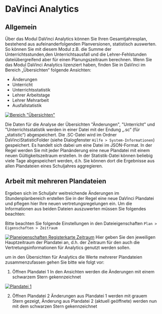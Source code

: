 # DaVinci Analytics

## Allgemein

Über das Modul DaVinci Analytics können Sie Ihren Gesamtjahresplan,
bestehend aus aufeinanderfolgenden Planversionen, statistisch auswerten. So können Sie mit diesem Modul z.B. die Summe der Unterrichtsstunden,den Unterrichtsausfall und die Lehrer-Fehlstunden dateiübergreifend aber für einen Planungszeitraum berechnen.
Wenn Sie das Modul DaVinci Analytics lizenziert haben, finden Sie in DaVinci im Bereich „Übersichten“ folgende Ansichten:

* Änderungen
* Unterricht
* Unterrichtsstatistik
* Lehrer Arbeitstage
* Lehrer Mehrarbeit
* Ausfallstatistik

[![Bereich "Übersichten"][1]][1]

Die Daten für die Analyse der Übersichten "Änderungen", "Unterricht" und "Unterrichtsstatistik werden in einer Datei mit der Endung „.sc“ (für „statistic“) abgespeichert. Die .SC-Datei wird im Ordner DaVinciStatisticFolder (siehe Dialogfenster ``Hilfe > System-Informationen``) gespeichert. Es handelt sich dabei um eine Datei im JSON-Format. In der Regel werden Sie mit jeder Planänderung eine neue Plandatei mit einem neuen Gültigkeitszeitraum erstellen. In der Statistik-Datei können beliebig viele Tage abgespeichert werden, d.h. Sie können dort die Ergebnisse aus allen Plandateien eines Schuljahres aggregieren.

## Arbeit mit mehreren Plandateien

Ergeben sich im Schuljahr weitreichende Änderungen im Stundenplanbereich erstellen Sie in der Regel eine neue DaVinci Plandatei und pflegen hier Ihre neuen vertretungsregelungen ein. Um die Informationen aus beiden Dateien auszuwerten müssen Sie folgendes beachten:

Bitte beachten Sie folgende Einstellungen in den Dateieigenschaften `Plan > Eigenschaften > Zeitraum`  

[![Planeigenschaften Registerkarte Zeitraum][2]][2]
Hier geben Sie den jeweiligen Hauptzeitraum der Plandatei an, d.h. der Zeitraum für den auch die Vertretungsinformationen für Analytics genutzt werden sollen.

um in den Übersichten für Analytics die Werte mehrerer Plandateien zusammenzufassen gehen Sie bitte wie folgt vor:

1. Öffnen Plandatei 1
In den Ansichten werden die Änderungen mit einem schwarzem Stern gekennzeichnet

[![Plandatei 1][3]][3]

2. Öffnen Plandatei 2
Änderungen aus Plandatei 1 werden mit grauem Stern gezeigt, Änderung aus Plandatei 2 (aktuell geöffnete) werden nun mit dem schwarzen Stern gekennzeichnet

[1]:/assets/images/analytics/Analytics01.png
[2]:/assets/images/analytics/Dateieigenschaften.png
[3]:/assets/images/analytics/allgemein1.png
